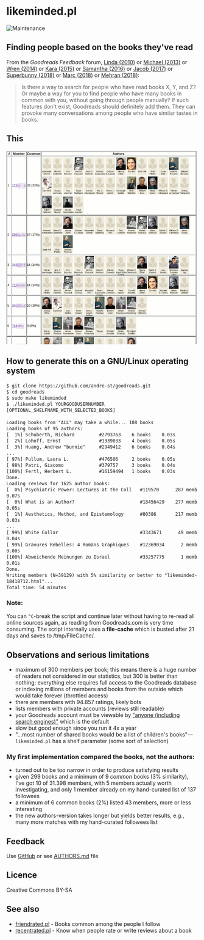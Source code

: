 # likeminded.pl

![Maintenance](https://img.shields.io/maintenance/yes/2018.svg)


## Finding people based on the books they've read

From the _Goodreads Feedback_ forum, 
[Linda (2010)](https://www.goodreads.com/topic/show/298531-is-there-an-option-to-do-a-general-search-for-people-with-similar-readin)
or [Michael (2013)](https://www.goodreads.com/topic/show/1619830-finding-friends-using-compare-books)
or [Wren (2014)](https://www.goodreads.com/topic/show/1790589-what-if-there-was-a-recommended-friends-feature) 
or [Kara (2015)](https://www.goodreads.com/topic/show/17019858-compare-books-suggestion)
or [Samantha (2016)](https://www.goodreads.com/topic/show/18167287-users-like-you-feature-suggestion)
or [Jacob (2017)](https://www.goodreads.com/topic/show/18433578-find-me-a-friend-with-same-taste-for-books)
or [Superbunny (2018)](https://www.goodreads.com/topic/show/19361289-searching-others-with-similar-taste-to-mine)
or [Marc (2018)](https://www.goodreads.com/topic/show/19252693-new-suggestion-to-find-like-minded-people)
or [Mehran (2018)](https://www.goodreads.com/topic/show/19397936-finding-people-based-on-the-books-they-ve-read):
> Is there a way to search for people who have read books X, Y, and Z? Or maybe
> a way for you to find people who have many books in common with you, without
> going through people manually? If such features don't exist, Goodreads should
> definitely add them. They can provoke many conversations among people who have
> similar tastes in books. 



## This

![Screenshot](likeminded.png?raw=true "Screenshot")



## How to generate this on a GNU/Linux operating system

```
$ git clone https://github.com/andre-st/goodreads.git
$ cd goodreads
$ sudo make likeminded
$ ./likeminded.pl YOURGOODUSERNUMBER [OPTIONAL_SHELFNAME_WITH_SELECTED_BOOKS]

Loading books from "ALL" may take a while... 108 books
Loading books of 95 authors:
[  1%] Schuberth, Richard         #2793763    6 books    0.03s
[  2%] Lohoff, Ernst              #1339033    4 books    0.05s
[  3%] Huang, Andrew "bunnie"     #2949412    6 books    0.04s
...
[ 97%] Pullum, Laura L.           #476506     2 books    0.05s
[ 98%] Patri, Giacomo             #379757     3 books    0.04s
[100%] Fertl, Herbert L.          #16159494   1 books    0.03s
Done.
Loading reviews for 1625 author books:
[  0%] Psychiatric Power: Lectures at the Coll   #119570      287 memb    0.07s
[  0%] What is an Author?                        #18456429    277 memb    0.05s
[  1%] Aesthetics, Method, and Epistemology      #80386       217 memb    0.03s
...
[ 99%] White Collar                              #3343671      49 memb    0.04s
[ 99%] Gravures Rebelles: 4 Romans Graphiques    #12369034      2 memb    0.00s
[100%] Abweichende Meinungen zu Israel           #33257775      1 memb    0.01s
Done.
Writing members (N=39129) with 5% similarity or better to "likeminded-18418712.html"...
Total time: 54 minutes
```


### Note:

You can `^C`-break the script and continue later without having to re-read all
online sources again, as reading from Goodreads.com is very time consuming.
The script internally uses a **file-cache** which is busted after 21 days
and saves to /tmp/FileCache/.



## Observations and serious limitations

- maximum of 300 members per book; this means there is a huge number of readers 
  not considered in our statistics, but 300 is better than nothing; everything else
  requires full access to the Goodreads database or indexing millions of members 
  and books from the outside which would take forever (throttled access)
- there are members with 94.857 ratings, likely bots
- lists members with private accounts (reviews still readable)
- your Goodreads account must be viewable by 
  ["anyone (including search engines)"](https://www.goodreads.com/user/edit?tab=settings) 
  which is the default
- slow but good enough since you run it 4x a year
- "...most number of shared books would be a list of children's books"—`likeminded.pl` has a shelf parameter (some sort of selection)

### My first implementation compared the books, not the authors:
- turned out to be too narrow in order to produce satisfying results
- given 299 books and a minimum of 9 _common_ books (3% similarity), 
  I've got 10 of 31.398 members,
  with 5 members actually worth investigating, 
  and only 1 member already on my hand-curated list of 137 followees
- a minimum of 6 common books (2%) listed 43 members, more or less interesting
- the new authors-version takes longer but yields better results, e.g.,
  many more matches with my hand-curated followees list


## Feedback

Use [GitHub](https://github.com/andre-st/goodreads/issues) or see [AUTHORS.md](AUTHORS.md) file


## Licence

Creative Commons BY-SA


## See also

- [friendrated.pl](friendrated.md) - Books common among the people I follow
- [recentrated.pl](recentrated.md) - Know when people rate or write reviews about a book


